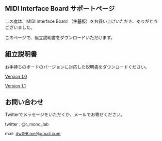 ## MIDI Interface Board サポートページ

この度は、MIDI Interface Board （生基板）をお買い上げいただき、ありがとうございました。

このページで、組立説明書をダウンロードいただけます。

## 組立説明書

お手持ちのボードのバージョンに対応した説明書をダウンロードください。

[Version 1.0](  )

[Version 1.1](  )

## お問い合わせ

Twitterでメッセージをいただくか、メールでお寄せください。

twitter : @r_mono_lab

mail: dwt98.me@gmail.com

